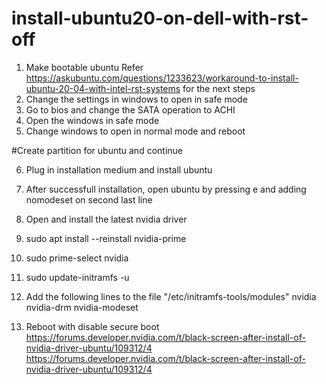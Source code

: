 # install-ubuntu20-on-dell-with-rst-off

1. Make bootable ubuntu
  Refer https://askubuntu.com/questions/1233623/workaround-to-install-ubuntu-20-04-with-intel-rst-systems for the next steps
2. Change the settings in windows to open in safe mode
3. Go to bios and change the SATA operation to ACHI
4. Open the windows in safe mode
5. Change windows to open in normal mode and reboot

#Create partition for ubuntu and continue

6. Plug in installation medium and install ubuntu
7. After successfull installation, open ubuntu by pressing e and adding nomodeset on second last line
8. Open and install the latest nvidia driver
9. sudo apt install --reinstall nvidia-prime
10. sudo prime-select nvidia
11. sudo update-initramfs -u
12. Add the following lines to the file "/etc/initramfs-tools/modules"
nvidia
nvidia-drm
nvidia-modeset

13. Reboot with disable secure boot
https://forums.developer.nvidia.com/t/black-screen-after-install-of-nvidia-driver-ubuntu/109312/4
https://forums.developer.nvidia.com/t/black-screen-after-install-of-nvidia-driver-ubuntu/109312/4
